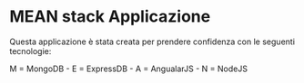 # MEAN stack Applicazione

Questa applicazione è stata creata per prendere confidenza con le seguenti tecnologie:

M = MongoDB -
E = ExpressDB -
A = AngualarJS -
N = NodeJS
